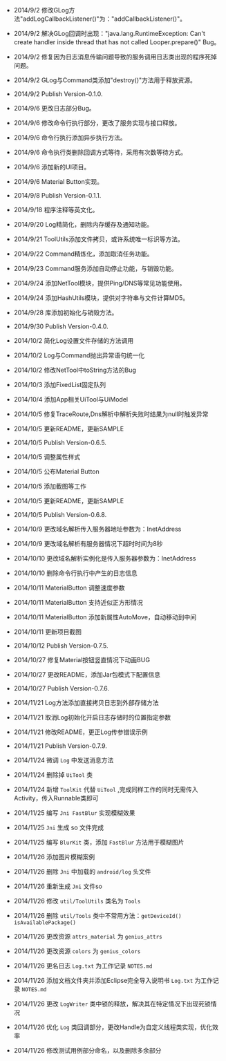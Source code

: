 * 2014/9/2 修改GLog方法"addLogCallbackListener()"为："addCallbackListener()"。
* 2014/9/2 解决GLog回调时出现："java.lang.RuntimeException: Can't create handler inside thread that has not called Looper.prepare()" Bug。
* 2014/9/2 修复因为日志消息传输问题导致的服务调用日志类出现的程序死掉问题。
* 2014/9/2 GLog与Command类添加"destroy()"方法用于释放资源。
* 2014/9/2 Publish Version-0.1.0.

* 2014/9/6 更改日志部分Bug。
* 2014/9/6 修改命令行执行部分，更改了服务实现与接口释放。
* 2014/9/6 命令行执行添加异步执行方法。
* 2014/9/6 命令执行类删除回调方式等待，采用有次数等待方式。
* 2014/9/6 添加新的UI项目。
* 2014/9/6 Material Button实现。
* 2014/9/8 Publish Version-0.1.1.

* 2014/9/18 程序注释等英文化。
* 2014/9/20 Log精简化，删除内存缓存及通知功能。
* 2014/9/21 ToolUtils添加文件拷贝，或许系统唯一标识等方法。
* 2014/9/22 Command精炼化，添加取消任务功能。
* 2014/9/23 Command服务添加自动停止功能，与销毁功能。
* 2014/9/24 添加NetTool模块，提供Ping/DNS等常见功能使用。
* 2014/9/24 添加HashUtils模块，提供对字符串与文件计算MD5。
* 2014/9/28 库添加初始化与销毁方法。
* 2014/9/30 Publish Version-0.4.0.

* 2014/10/2 简化Log设置文件存储的方法调用
* 2014/10/2 Log与Command抛出异常语句统一化
* 2014/10/2 修改NetTool中toString方法的Bug
* 2014/10/3 添加FixedList固定队列
* 2014/10/4 添加App相关UiTool与UiModel
* 2014/10/5 修复TraceRoute,Dns解析中解析失败时结果为null时触发异常
* 2014/10/5 更新README，更新SAMPLE
* 2014/10/5 Publish Version-0.6.5.

* 2014/10/5 调整属性样式
* 2014/10/5 公布Material Button
* 2014/10/5 添加截图等工作
* 2014/10/5 更新README，更新SAMPLE
* 2014/10/5 Publish Version-0.6.8.

* 2014/10/9 更改域名解析传入服务器地址参数为：InetAddress
* 2014/10/9 更改域名解析有服务器情况下超时时间为8秒
* 2014/10/10 更改域名解析实例化是传入服务器参数为：InetAddress
* 2014/10/10 删除命令行执行中产生的日志信息
* 2014/10/11 MaterialButton 调整速度参数
* 2014/10/11 MaterialButton 支持近似正方形情况
* 2014/10/11 MaterialButton 添加新属性AutoMove，自动移动到中间
* 2014/10/11 更新项目截图
* 2014/10/12 Publish Version-0.7.5.

* 2014/10/27 修复Material按钮竖直情况下动画BUG
* 2014/10/27 更改README，添加Jar包模式下配置信息
* 2014/10/27 Publish Version-0.7.6.

* 2014/11/21 Log方法添加直接拷贝日志到外部存储方法
* 2014/11/21 取消Log初始化开启日志存储时的位置指定参数
* 2014/11/21 修改README，更正Log传参错误示例
* 2014/11/21 Publish Version-0.7.9.

* 2014/11/24 微调 `Log` 中发送消息方法
* 2014/11/24 删除掉 `UiTool` 类
* 2014/11/24 新增 `ToolKit` 代替 `UiTool` ,完成同样工作的同时无需传入Activity，传入Runnable类即可
* 2014/11/25 编写 `Jni FastBlur` 实现模糊效果
* 2014/11/25 `Jni` 生成 so 文件完成
* 2014/11/25 编写 `BlurKit` 类，添加 `FastBlur` 方法用于模糊图片
* 2014/11/26 添加图片模糊案例
* 2014/11/26 删除 `Jni` 中加载的 `android/log` 头文件
* 2014/11/26 重新生成 `Jni` 文件so
* 2014/11/26 修改 `util/ToolUtils` 类名为 `Tools`
* 2014/11/26 删除 `util/Tools` 类中不常用方法：`getDeviceId()` `isAvailablePackage()`
* 2014/11/26 更改资源 `attrs_material` 为 `genius_attrs`
* 2014/11/26 更改资源 `colors` 为 `genius_colors`
* 2014/11/26 更名日志 `Log.txt` 为工作记录 `NOTES.md`
* 2014/11/26 添加文档文件夹并添加Eclipse完全导入说明书 `Log.txt` 为工作记录 `NOTES.md`
* 2014/11/26 更改 `LogWriter` 类中锁的释放，解决其在特定情况下出现死锁情况
* 2014/11/26 优化 `Log` 类回调部分，更改Handle为自定义线程类实现，优化效率
* 2014/11/26 修改测试用例部分命名，以及删除多余部分

